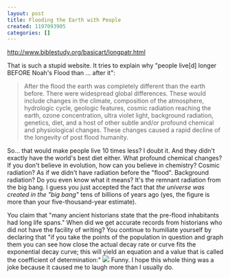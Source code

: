 ```yaml
---
layout: post
title: Flooding the Earth with People
created: 1197093905
categories: []
---
```

http://www.biblestudy.org/basicart/longpatr.html

That is such a stupid website. It tries to explain why "people live[d] longer BEFORE Noah's Flood than ... after it":
<blockquote>After the flood the earth was completely different than the earth before. There were widespread global differences. These would include changes in the climate, composition of the atmosphere, hydrologic cycle, geologic features, cosmic radiation reaching the earth, ozone concentration, ultra violet light, background radiation, genetics, diet, and a host of other subtle and/or profound chemical and physiological changes. These changes caused a rapid decline of the longevity of post flood humanity.</blockquote>
So... that would make people live 10 times less? I doubt it. And they didn't exactly have the world's best diet either. What profound chemical changes? If you don't believe in evolution, how can you believe in chemistry? Cosmic radiation? As if we didn't have radiation before the "flood". Background radiation? Do you even know what it means? It's the remnant radiation from the big bang. I guess you just accepted the fact that <i>the universe was created in the "big bang"</i> tens of billions of years ago (yes, the figure is more than your five-thousand-year estimate).

You claim that "many ancient historians state that the pre-flood inhabitants had long life spans." When did we get accurate records from historians who did not have the facility of writing? You continue to humiliate yourself by declaring that "if you take the points of the population in question and graph them you can see how close the actual decay rate or curve fits the exponential decay curve; this will yield an equation and a value that is called the coefficient of determination:"
<img src="http://www.biblestudy.org/basicart/longflod.gif" />
Funny. I hope this whole thing was a joke because it caused me to laugh more than I usually do.
